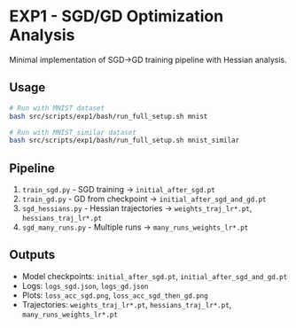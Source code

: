 # EXP1 - SGD/GD Optimization Analysis

Minimal implementation of SGD→GD training pipeline with Hessian analysis.

## Usage

```bash
# Run with MNIST dataset
bash src/scripts/exp1/bash/run_full_setup.sh mnist

# Run with MNIST_similar dataset  
bash src/scripts/exp1/bash/run_full_setup.sh mnist_similar
```

## Pipeline
1. `train_sgd.py` - SGD training → `initial_after_sgd.pt`
2. `train_gd.py` - GD from checkpoint → `initial_after_sgd_and_gd.pt`
3. `sgd_hessians.py` - Hessian trajectories → `weights_traj_lr*.pt`, `hessians_traj_lr*.pt`
4. `sgd_many_runs.py` - Multiple runs → `many_runs_weights_lr*.pt`

## Outputs
- Model checkpoints: `initial_after_sgd.pt`, `initial_after_sgd_and_gd.pt`
- Logs: `logs_sgd.json`, `logs_gd.json`
- Plots: `loss_acc_sgd.png`, `loss_acc_sgd_then_gd.png`
- Trajectories: `weights_traj_lr*.pt`, `hessians_traj_lr*.pt`, `many_runs_weights_lr*.pt`